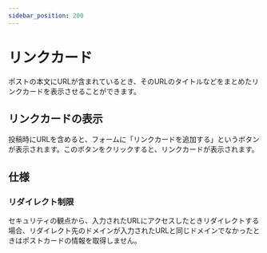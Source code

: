 ```yaml
---
sidebar_position: 200
---
```


# リンクカード

ポストの本文にURLが含まれているとき、そのURLのタイトルなどをまとめたリンクカードを表示させることができます。

## リンクカードの表示

投稿時にURLを含めると、フォームに「リンクカードを追加する」というボタンが表示されます。このボタンをクリックすると、リンクカードが表示されます。

## 仕様

### リダイレクト制限

セキュリティの観点から、入力されたURLにアクセスしたときリダイレクトする場合、リダイレクト先のドメインが入力されたURLと同じドメインでなかったときはポストカードの情報を取得しません。
